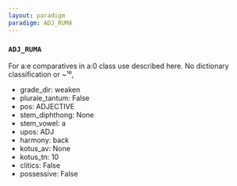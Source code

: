 ```yaml
---
layout: paradigm
paradigm: ADJ_RUMA
---
```

### ` ADJ_RUMA `

For a:e comparatives in a:0 class use described here. No dictionary classification or ~¹⁰, 
* grade_dir: weaken
* plurale_tantum: False
* pos: ADJECTIVE
* stem_diphthong: None
* stem_vowel: a
* upos: ADJ
* harmony: back
* kotus_av: None
* kotus_tn: 10
* clitics: False
* possessive: False
